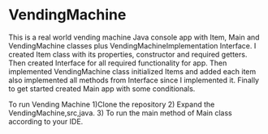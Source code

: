 # VendingMachine

This is a real world vending machine Java console app with Item, Main and VendingMachine classes plus VendingMachineImplementation Interface.
I created Item class with its properties, constructor and required getters.
Then created Interface for all required functionality for app.
Then implemented VendingMachine class initialized Items and added each item also implemented all methods from Interface since I implemented it.
Finally to get started created Main app with some conditionals.

To run Vending Machine
1)Clone the repository 
2) Expand the VendingMachine,src,java.
3) To run the main method of Main class  according to your IDE.

